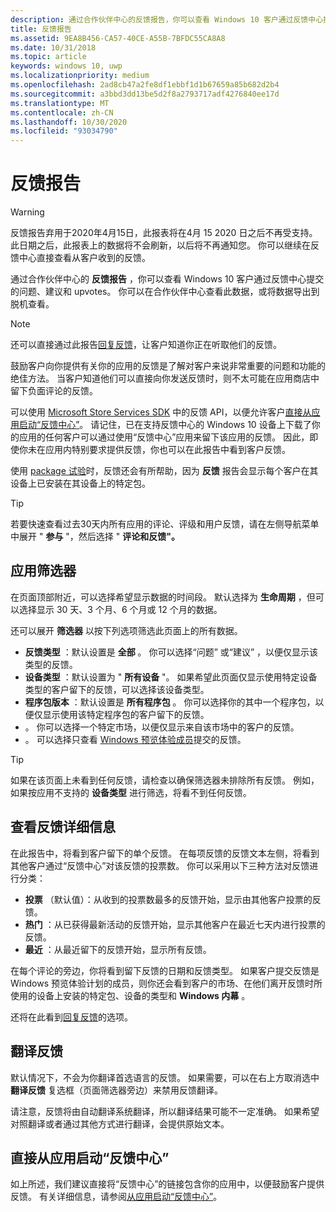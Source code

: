 ```yaml
---
description: 通过合作伙伴中心的反馈报告，你可以查看 Windows 10 客户通过反馈中心提交的问题、建议和 upvotes。
title: 反馈报告
ms.assetid: 9EA8B456-CA57-40CE-A55B-7BFDC55CA8A8
ms.date: 10/31/2018
ms.topic: article
keywords: windows 10, uwp
ms.localizationpriority: medium
ms.openlocfilehash: 2ad8cb47a2fe8df1ebbf1d1b67659a85b682d2b4
ms.sourcegitcommit: a3bbd3dd13be5d2f8a2793717adf4276840ee17d
ms.translationtype: MT
ms.contentlocale: zh-CN
ms.lasthandoff: 10/30/2020
ms.locfileid: "93034790"
---
```

# <a name="feedback-report"></a>反馈报告

> [!WARNING]
> 反馈报告弃用于2020年4月15日，此报表将在4月 15 2020 日之后不再受支持。 此日期之后，此报表上的数据将不会刷新，以后将不再通知您。 你可以继续在反馈中心直接查看从客户收到的反馈。

通过合作伙伴中心的 **反馈报告** ，你可以查看 Windows 10 客户通过反馈中心提交的问题、建议和 upvotes。 你可以在合作伙伴中心查看此数据，或将数据导出到脱机查看。

> [!NOTE]
> 还可以直接通过此报告[回复反馈](respond-to-customer-feedback.md)，让客户知道你正在听取他们的反馈。

鼓励客户向你提供有关你的应用的反馈是了解对客户来说非常重要的问题和功能的绝佳方法。 当客户知道他们可以直接向你发送反馈时，则不太可能在应用商店中留下负面评论的反馈。

可以使用 [Microsoft Store Services SDK](https://marketplace.visualstudio.com/items?itemName=AdMediator.MicrosoftStoreServicesSDK) 中的反馈 API，以便允许客户[直接从应用启动“反馈中心”](../monetize/launch-feedback-hub-from-your-app.md)。 请记住，已在支持反馈中心的 Windows 10 设备上下载了你的应用的任何客户可以通过使用“反馈中心”应用来留下该应用的反馈。 因此，即使你未在应用内特别要求提供反馈，你也可以在此报告中看到客户反馈。

使用 [package 试验](package-flights.md)时，反馈还会有所帮助，因为 **反馈** 报告会显示每个客户在其设备上已安装在其设备上的特定包。

> [!TIP]
> 若要快速查看过去30天内所有应用的评论、评级和用户反馈，请在左侧导航菜单中展开 " **参与** "，然后选择 " **评论和反馈"。** 


## <a name="apply-filters"></a>应用筛选器

在页面顶部附近，可以选择希望显示数据的时间段。 默认选择为 **生命周期** ，但可以选择显示 30 天、3 个月、6 个月或 12 个月的数据。

还可以展开 **筛选器** 以按下列选项筛选此页面上的所有数据。

- **反馈类型** ：默认设置是 **全部** 。 你可以选择“问题”  或“建议”  ，以便仅显示该类型的反馈。
- **设备类型** ：默认设置为 " **所有设备** "。 如果希望此页面仅显示使用特定设备类型的客户留下的反馈，可以选择该设备类型。
- **程序包版本** ：默认设置是 **所有程序包** 。 你可以选择你的其中一个程序包，以便仅显示使用该特定程序包的客户留下的反馈。
-  。 你可以选择一个特定市场，以便仅显示来自该市场中的客户的反馈。
-  。 可以选择只查看 [Windows 预览体验成员](https://insider.windows.com)提交的反馈。

> [!TIP]
> 如果在该页面上未看到任何反馈，请检查以确保筛选器未排除所有反馈。 例如，如果按应用不支持的 **设备类型** 进行筛选，将看不到任何反馈。


## <a name="viewing-feedback-details"></a>查看反馈详细信息

在此报告中，将看到客户留下的单个反馈。 在每项反馈的反馈文本左侧，将看到其他客户通过“反馈中心”对该反馈的投票数。 你可以采用以下三种方法对反馈进行分类：

- **投票** （默认值）：从收到的投票数最多的反馈开始，显示由其他客户投票的反馈。
- **热门** ：从已获得最新活动的反馈开始，显示其他客户在最近七天内进行投票的反馈。
- **最近** ：从最近留下的反馈开始，显示所有反馈。

在每个评论的旁边，你将看到留下反馈的日期和反馈类型。 如果客户提交反馈是 Windows 预览体验计划的成员，则你还会看到客户的市场、在他们离开反馈时所使用的设备上安装的特定包、设备的类型和 **Windows 内幕** 。

还将在此看到[回复反馈](respond-to-customer-feedback.md)的选项。


## <a name="translating-feedback"></a>翻译反馈

默认情况下，不会为你翻译首选语言的反馈。 如果需要，可以在右上方取消选中 **翻译反馈** 复选框（页面筛选器旁边）来禁用反馈翻译。

请注意，反馈将由自动翻译系统翻译，所以翻译结果可能不一定准确。 如果希望对照翻译或者通过其他方式进行翻译，会提供原始文本。


## <a name="launching-feedback-hub-directly-from-your-app"></a>直接从应用启动“反馈中心”

如上所述，我们建议直接将“反馈中心”的链接包含你的应用中，以便鼓励客户提供反馈。 有关详细信息，请参阅[从应用启动“反馈中心”](../monetize/launch-feedback-hub-from-your-app.md)。
